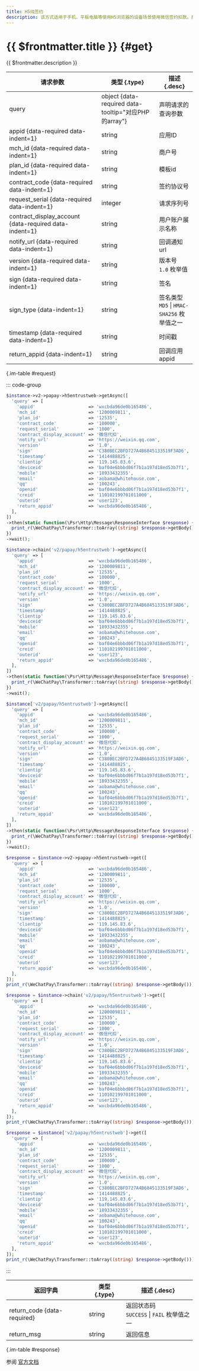 ```yaml
---
title: H5纯签约
description: 该方式适用于手机、平板电脑等使用H5浏览器的设备场景使用微信签约扣款。商户在网站前端通过微信支付H5纯签约接口与用户签订委托扣款协议，再通过后台接口申请扣款来完成代扣交易。
---
```


# {{ $frontmatter.title }} {#get}

{{ $frontmatter.description }}

| 请求参数 | 类型 {.type} | 描述 {.desc}
| --- | --- | ---
| query | object {data-required data-tooltip="对应PHP的array"} | 声明请求的查询参数
| appid {data-required data-indent=1} | string | 应用ID
| mch_id {data-required data-indent=1} | string | 商户号
| plan_id {data-required data-indent=1} | string | 模板id
| contract_code {data-required data-indent=1} | string | 签约协议号
| request_serial {data-required data-indent=1} | integer | 请求序列号
| contract_display_account {data-required data-indent=1} | string | 用户账户展示名称
| notify_url {data-required data-indent=1} | string | 回调通知url
| version {data-required data-indent=1} | string | 版本号<br/>`1.0` 枚举值
| sign {data-required data-indent=1} | string | 签名
| sign_type {data-indent=1} | string | 签名类型<br/>`MD5` \| `HMAC-SHA256` 枚举值之一
| timestamp {data-required data-indent=1} | string | 时间戳
| return_appid {data-indent=1} | string | 回调应用appid

{.im-table #request}

::: code-group

```php [异步纯链式]
$instance->v2->papay->h5entrustweb->getAsync([
  'query' => [
    'appid'                    => 'wxcbda96de0b165486',
    'mch_id'                   => '1200009811',
    'plan_id'                  => '12535',
    'contract_code'            => '100000',
    'request_serial'           => '1000',
    'contract_display_account' => '微信代扣',
    'notify_url'               => 'https://weixin.qq.com',
    'version'                  => '1.0',
    'sign'                     => 'C380BEC2BFD727A4B6845133519F3AD6',
    'timestamp'                => '1414488825',
    'clientip'                 => '119.145.83.6',
    'deviceid'                 => 'baf04e6bbbd06f7b1a197d18ed53b7f1',
    'mobile'                   => '18933432355',
    'email'                    => 'aobama@whitehouse.com',
    'qq'                       => '100243',
    'openid'                   => 'baf04e6bbbd06f7b1a197d18ed53b7f1',
    'creid'                    => '110102199701011000',
    'outerid'                  => 'user123',
    'return_appid'             => 'wxcbda96de0b165486',
  ],
])
->then(static function(\Psr\Http\Message\ResponseInterface $response) {
  print_r(\WeChatPay\Transformer::toArray((string) $response->getBody()));
})
->wait();
```

```php [异步声明式]
$instance->chain('v2/papay/h5entrustweb')->getAsync([
  'query' => [
    'appid'                    => 'wxcbda96de0b165486',
    'mch_id'                   => '1200009811',
    'plan_id'                  => '12535',
    'contract_code'            => '100000',
    'request_serial'           => '1000',
    'contract_display_account' => '微信代扣',
    'notify_url'               => 'https://weixin.qq.com',
    'version'                  => '1.0',
    'sign'                     => 'C380BEC2BFD727A4B6845133519F3AD6',
    'timestamp'                => '1414488825',
    'clientip'                 => '119.145.83.6',
    'deviceid'                 => 'baf04e6bbbd06f7b1a197d18ed53b7f1',
    'mobile'                   => '18933432355',
    'email'                    => 'aobama@whitehouse.com',
    'qq'                       => '100243',
    'openid'                   => 'baf04e6bbbd06f7b1a197d18ed53b7f1',
    'creid'                    => '110102199701011000',
    'outerid'                  => 'user123',
    'return_appid'             => 'wxcbda96de0b165486',
  ],
])
->then(static function(\Psr\Http\Message\ResponseInterface $response) {
  print_r(\WeChatPay\Transformer::toArray((string) $response->getBody()));
})
->wait();
```

```php [异步属性式]
$instance['v2/papay/h5entrustweb']->getAsync([
  'query' => [
    'appid'                    => 'wxcbda96de0b165486',
    'mch_id'                   => '1200009811',
    'plan_id'                  => '12535',
    'contract_code'            => '100000',
    'request_serial'           => '1000',
    'contract_display_account' => '微信代扣',
    'notify_url'               => 'https://weixin.qq.com',
    'version'                  => '1.0',
    'sign'                     => 'C380BEC2BFD727A4B6845133519F3AD6',
    'timestamp'                => '1414488825',
    'clientip'                 => '119.145.83.6',
    'deviceid'                 => 'baf04e6bbbd06f7b1a197d18ed53b7f1',
    'mobile'                   => '18933432355',
    'email'                    => 'aobama@whitehouse.com',
    'qq'                       => '100243',
    'openid'                   => 'baf04e6bbbd06f7b1a197d18ed53b7f1',
    'creid'                    => '110102199701011000',
    'outerid'                  => 'user123',
    'return_appid'             => 'wxcbda96de0b165486',
  ],
])
->then(static function(\Psr\Http\Message\ResponseInterface $response) {
  print_r(\WeChatPay\Transformer::toArray((string) $response->getBody()));
})
->wait();
```

```php [同步纯链式]
$response = $instance->v2->papay->h5entrustweb->get([
  'query' => [
    'appid'                    => 'wxcbda96de0b165486',
    'mch_id'                   => '1200009811',
    'plan_id'                  => '12535',
    'contract_code'            => '100000',
    'request_serial'           => '1000',
    'contract_display_account' => '微信代扣',
    'notify_url'               => 'https://weixin.qq.com',
    'version'                  => '1.0',
    'sign'                     => 'C380BEC2BFD727A4B6845133519F3AD6',
    'timestamp'                => '1414488825',
    'clientip'                 => '119.145.83.6',
    'deviceid'                 => 'baf04e6bbbd06f7b1a197d18ed53b7f1',
    'mobile'                   => '18933432355',
    'email'                    => 'aobama@whitehouse.com',
    'qq'                       => '100243',
    'openid'                   => 'baf04e6bbbd06f7b1a197d18ed53b7f1',
    'creid'                    => '110102199701011000',
    'outerid'                  => 'user123',
    'return_appid'             => 'wxcbda96de0b165486',
  ],
]);
print_r(\WeChatPay\Transformer::toArray((string) $response->getBody()));
```

```php [同步声明式]
$response = $instance->chain('v2/papay/h5entrustweb')->get([
  'query' => [
    'appid'                    => 'wxcbda96de0b165486',
    'mch_id'                   => '1200009811',
    'plan_id'                  => '12535',
    'contract_code'            => '100000',
    'request_serial'           => '1000',
    'contract_display_account' => '微信代扣',
    'notify_url'               => 'https://weixin.qq.com',
    'version'                  => '1.0',
    'sign'                     => 'C380BEC2BFD727A4B6845133519F3AD6',
    'timestamp'                => '1414488825',
    'clientip'                 => '119.145.83.6',
    'deviceid'                 => 'baf04e6bbbd06f7b1a197d18ed53b7f1',
    'mobile'                   => '18933432355',
    'email'                    => 'aobama@whitehouse.com',
    'qq'                       => '100243',
    'openid'                   => 'baf04e6bbbd06f7b1a197d18ed53b7f1',
    'creid'                    => '110102199701011000',
    'outerid'                  => 'user123',
    'return_appid'             => 'wxcbda96de0b165486',
  ],
]);
print_r(\WeChatPay\Transformer::toArray((string) $response->getBody()));
```

```php [同步属性式]
$response = $instance['v2/papay/h5entrustweb']->get([
  'query' => [
    'appid'                    => 'wxcbda96de0b165486',
    'mch_id'                   => '1200009811',
    'plan_id'                  => '12535',
    'contract_code'            => '100000',
    'request_serial'           => '1000',
    'contract_display_account' => '微信代扣',
    'notify_url'               => 'https://weixin.qq.com',
    'version'                  => '1.0',
    'sign'                     => 'C380BEC2BFD727A4B6845133519F3AD6',
    'timestamp'                => '1414488825',
    'clientip'                 => '119.145.83.6',
    'deviceid'                 => 'baf04e6bbbd06f7b1a197d18ed53b7f1',
    'mobile'                   => '18933432355',
    'email'                    => 'aobama@whitehouse.com',
    'qq'                       => '100243',
    'openid'                   => 'baf04e6bbbd06f7b1a197d18ed53b7f1',
    'creid'                    => '110102199701011000',
    'outerid'                  => 'user123',
    'return_appid'             => 'wxcbda96de0b165486',
  ],
]);
print_r(\WeChatPay\Transformer::toArray((string) $response->getBody()));
```

:::

| 返回字典 | 类型 {.type} | 描述 {.desc}
| --- | --- | ---
| return_code {data-required} | string | 返回状态码<br/>`SUCCESS` \| `FAIL` 枚举值之一
| return_msg | string | 返回信息

{.im-table #response}

参阅 [官方文档](https://pay.weixin.qq.com/wiki/doc/api/wxpay_v2/papay/chapter3_4.shtml)
